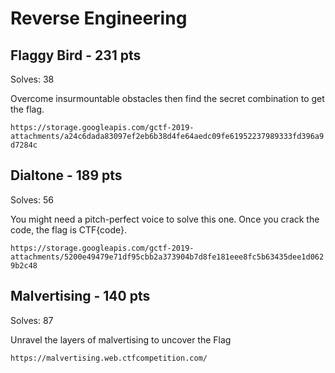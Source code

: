 # Reverse Engineering

## Flaggy Bird - 231 pts

Solves: 38

Overcome insurmountable obstacles then find the secret combination to get the flag.

`https://storage.googleapis.com/gctf-2019-attachments/a24c6dada83097ef2eb6b38d4fe64aedc09fe61952237989333fd396a9d7284c`

## Dialtone - 189 pts

Solves: 56

You might need a pitch-perfect voice to solve this one. Once you crack the code, the flag is CTF{code}.

`https://storage.googleapis.com/gctf-2019-attachments/5200e49479e71df95cbb2a373904b7d8fe181eee8fc5b63435dee1d0629b2c48`

## Malvertising - 140 pts

Solves: 87

Unravel the layers of malvertising to uncover the Flag

`https://malvertising.web.ctfcompetition.com/`